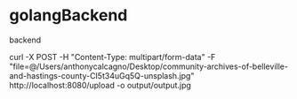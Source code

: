 # golangBackend
backend

curl -X POST -H "Content-Type: multipart/form-data" -F "file=@/Users/anthonycalcagno/Desktop/community-archives-of-belleville-and-hastings-county-CI5t34uGq5Q-unsplash.jpg" http://localhost:8080/upload -o output/output.jpg
